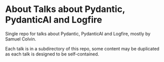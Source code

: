 # About Talks about Pydantic, PydanticAI and Logfire

Single repo for talks about Pydantic, PydanticAI and Logfire, mostly by Samuel Colvin.

Each talk is in a subdirectory of this repo, some content may be duplicated as each talk is designed to be self-contained.

